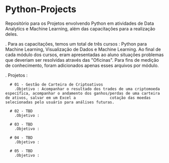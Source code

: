 # Python-Projects
Repositório para os Projetos envolvendo Python em atividades de Data Analytics e Machine Learning, além das capacitações para a realização deles.

  . Para as capacitações, temos um total de três cursos : Python para Machine Learning, Visualização de Dados e Machine Learning. Ao final de cada módulo dos cursos, eram apresentadas ao aluno situações problemas que deveriam ser resolvidas através das "Oficinas". Para fins de medição de conhecimento, foram adicionados apenas esses arquivos por módulo.
  
  . Projetos :
  
      # 01 - Gestão de Carteira de Criptoativos 
        .Objetivo : Acompanhar o resultado dos trades de uma criptomoeda específica, acompanhar o andamento dos ganhos/perdas de uma carteira de ativos, salvar em um Excel a               cotação das moedas selecionadas pelo usuário para análises futuras.
        
      # 02 - TBD
        .Objetivo :
        
      # 03 - TBD
        .Objetivo :
        
      # 04 - TBD
        .Objetivo :
        
      # 05 - TBD
        .Objetivo : 
